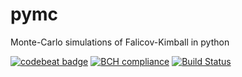 # pymc
Monte-Carlo simulations of Falicov-Kimball in python  

[![codebeat badge](https://codebeat.co/badges/de363c38-b5af-4810-818d-b81762921609)](https://codebeat.co/projects/github-com-promny-pymc-master)
[![BCH compliance](https://bettercodehub.com/edge/badge/PROMNY/pymc?branch=master)](https://bettercodehub.com/)
[![Build Status](https://travis-ci.org/PROMNY/pymc.svg?branch=master)](https://travis-ci.org/PROMNY/pymc)

